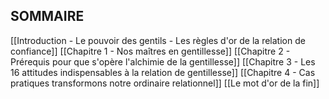 ## SOMMAIRE



[[Introduction - Le pouvoir des gentils - Les règles d'or de la relation de confiance]]
[[Chapitre 1 - Nos maîtres en gentillesse]]
[[Chapitre 2 - Prérequis pour que s'opère l'alchimie de la gentillesse]]
[[Chapitre 3 - Les 16 attitudes indispensables à la relation de gentillesse]]
[[Chapitre 4 - Cas pratiques  transformons notre ordinaire relationnel]]
[[Le mot d'or de la fin]]

